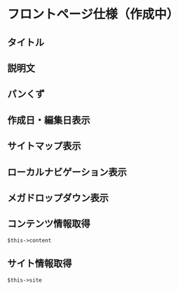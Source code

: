 # フロントページ仕様（作成中）

## タイトル
## 説明文
## パンくず
## 作成日・編集日表示
## サイトマップ表示
## ローカルナビゲーション表示
## メガドロップダウン表示
## コンテンツ情報取得

	$this->content

## サイト情報取得

	$this->site
